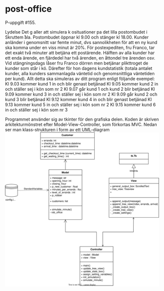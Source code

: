 # post-office
P-uppgift #155. 

Lydelse
Det g aller att simulera k osituationer pa det lilla postombudet i Skruttem ̊ala. Postombudet
öppnar kl 9.00 och stänger kl 18.00. Kunder anländer i genomsnitt var femte minut, dvs
sannolikheten för att en ny kund ska komma under en viss minut  ̈ar 20%. För postexpediten,
fru Franco, tar det exakt två minuter att betjäna ett postärende. Hälften av alla kunder har
ett enda ärende, en fjärdedel har två ärenden, en åttondel tre ärenden osv.
Vid stängningsdags låser fru Franco dörren men betjänar plikttroget de kunder som står i
kö. Därefter för hon dagens kundstatistik (totala antalet kunder, alla kunders sammanlagda
väntetid och genomsnittliga väntetiden per kund). Allt detta ska simuleras av ditt program
enligt följande exempel:
  Kl 9.03 kommer kund 1 in och blir genast betjänad
  Kl 9.05 kommer kund 2 in och ställer sej i kön som nr 2
  Kl 9.07 går kund 1 och kund 2 blir betjänad
  Kl 9.09 kommer kund 3 in och ställer sej i kön som nr 2
  Kl 9.09 går kund 2 och kund 3 blir betjänad
  Kl 9.12 kommer kund 4 in och blir genast betjänad
  Kl 9.13 kommer kund 5 in och ställer sej i kön som nr 2
  Kl 9.15 kommer kund 6 in och ställer sej i kön som nr 3
  
Programmet använder sig av tkinter för den grafiska delen. Koden är skriven arkitekturmönstret
efter Model-View-Controller, som förkortas MVC. Nedan ser man klass-strukturen i form av ett
UML-diagram
![alt text](https://github.com/gustaf-linder-kth/post-office/blob/main/UML.svg?raw=true)

  

